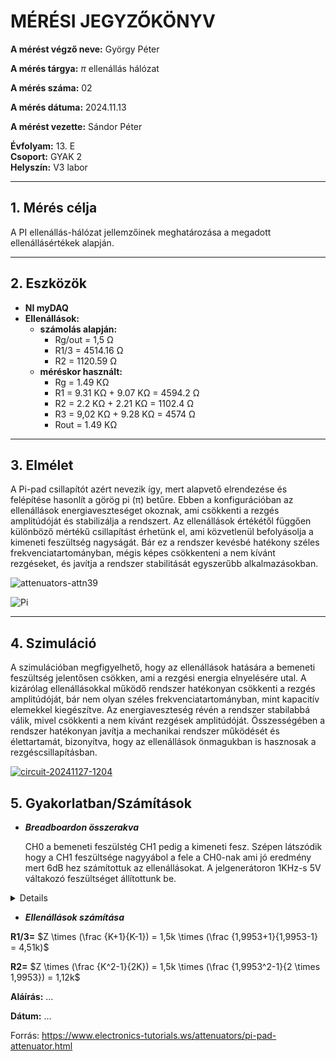 
# MÉRÉSI JEGYZŐKÖNYV

**A mérést végző neve:** György Péter

**A mérés tárgya:** $\displaystyle \pi$  ellenállás hálózat

**A mérés száma:**  02

**A mérés dátuma:**  2024.11.13 

**A mérést vezette:** Sándor Péter  

**Évfolyam:** 13. E  
**Csoport:** GYAK 2  
**Helyszín:**   V3 labor

---

## 1. Mérés célja
A PI ellenállás-hálózat jellemzőinek meghatározása a megadott ellenállásértékek alapján.

---

## 2. Eszközök 
- **NI myDAQ** 
- **Ellenállások:**
  - **számolás alapján:**
    - Rg/out = 1,5 Ω
    - R1/3 = 4514.16 Ω
    - R2 = 1120.59 Ω
  - **méréskor használt:**
    - Rg = 1.49 KΩ
    - R1 = 9.31 KΩ + 9.07 KΩ = 4594.2 Ω
    - R2 = 2.2 KΩ + 2.21 KΩ = 1102.4 Ω
    - R3 = 9,02 KΩ + 9.28 KΩ = 4574 Ω
    - Rout = 1.49 KΩ
 
---

## 3. Elmélet

A Pi-pad csillapítót azért nevezik így, mert alapvető elrendezése és felépítése hasonlít a görög pi (π) betűre. Ebben a konfigurációban az ellenállások energiaveszteséget okoznak, ami csökkenti a rezgés amplitúdóját és stabilizálja a rendszert. Az ellenállások értékétől függően különböző mértékű csillapítást érhetünk el, ami közvetlenül befolyásolja a kimeneti feszültség nagyságát. Bár ez a rendszer kevésbé hatékony széles frekvenciatartományban, mégis képes csökkenteni a nem kívánt rezgéseket, és javítja a rendszer stabilitását egyszerűbb alkalmazásokban.

![attenuators-attn39](https://github.com/user-attachments/assets/b8cbdfca-ee9c-4d19-97e2-3ee155769aba)


![Pi](https://github.com/user-attachments/assets/95e4a821-77a8-4a7e-a232-541bf97f85b0)


---

## 4. Szimuláció
A szimulációban megfigyelhető, hogy az ellenállások hatására a bemeneti feszültség jelentősen csökken, ami a rezgési energia elnyelésére utal. A kizárólag ellenállásokkal működő rendszer hatékonyan csökkenti a rezgés amplitúdóját, bár nem olyan széles frekvenciatartományban, mint kapacitív elemekkel kiegészítve. Az energiaveszteség révén a rendszer stabilabbá válik, mivel csökkenti a nem kívánt rezgések amplitúdóját. Összességében a rendszer hatékonyan javítja a mechanikai rendszer működését és élettartamát, bizonyítva, hogy az ellenállások önmagukban is hasznosak a rezgéscsillapításban.

<a href="https://tinyurl.com/27zr42a8" target="_blank">
  
![circuit-20241127-1204](https://github.com/user-attachments/assets/aede68db-8bc8-4f6e-b271-54708c6c6334)

</a>

## 5. Gyakorlatban/Számítások

- ***Breadboardon összerakva***
  
  CH0 a bemeneti feszülstég CH1 pedig a kimeneti fesz. Szépen látszódik hogy a CH1 feszültsége nagyyábol a fele a CH0-nak ami jó eredmény mert 6dB hez számítottuk az ellenállásokat.
  A jelgenerátoron 1KHz-s 5V váltakozó feszültséget állítottunk be.
<details>

![Képernyőkép 2024-11-27 125010](https://github.com/user-attachments/assets/97d1b47c-f039-48a0-97d6-f3594c23c696)

![Képernyőkép 2024-11-27 125052](https://github.com/user-attachments/assets/c0fff6ad-5677-48ac-83ba-c22ae29607c9)

![IMG_20241127_125410](https://github.com/user-attachments/assets/a2b94bb0-ef49-4272-bd97-045d1d445036)

</details>

- ***Ellenállások számítása***

**R1/3=** $Z \times (\frac {K+1}{K-1}) = 1,5k \times (\frac {1,9953+1}{1,9953-1} = 4,51k)$

**R2=** $Z \times (\frac {K^2-1}{2K}) = 1,5k \times (\frac {1,9953^2-1}{2 \times 1,9953}) = 1,12k$

**Aláírás:** ...

**Dátum:** ...

Forrás: https://www.electronics-tutorials.ws/attenuators/pi-pad-attenuator.html
